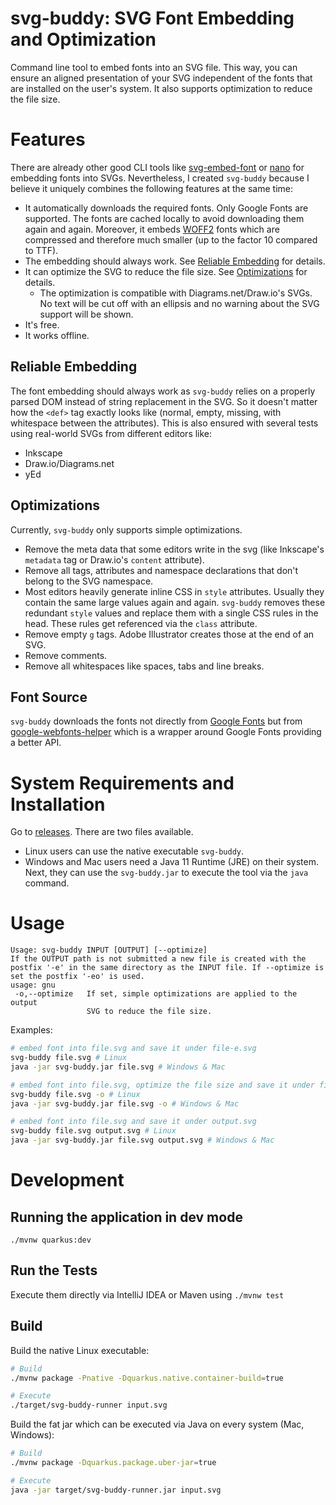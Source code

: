 # svg-buddy: SVG Font Embedding and Optimization

Command line tool to embed fonts into an SVG file. This way, you can ensure an aligned presentation of your SVG independent of the fonts that are installed on the user's system. It also supports optimization to reduce the file size.

# Features

There are already other good CLI tools like [svg-embed-font](https://github.com/BTBurke/svg-embed-font) or [nano](https://www.npmjs.com/package/nanosvg) for embedding fonts into SVGs. Nevertheless, I created `svg-buddy` because I believe it uniquely combines the following features at the same time: 

- It automatically downloads the required fonts. Only Google Fonts are supported. The fonts are cached locally to avoid downloading them again and again. Moreover, it embeds [WOFF2](https://caniuse.com/#search=woff2) fonts which are compressed and therefore much smaller (up to the factor 10 compared to TTF). 
- The embedding should always work. See [Reliable Embedding](#reliable-embedding) for details.
- It can optimize the SVG to reduce the file size. See [Optimizations](#optimizations) for details.
    - The optimization is compatible with Diagrams.net/Draw.io's SVGs. No text will be cut off with an ellipsis and no warning about the SVG support will be shown. 
- It's free.
- It works offline.

## Reliable Embedding

The font embedding should always work as `svg-buddy` relies on a properly parsed DOM instead of string replacement in the SVG. So it doesn't matter how the `<def>` tag exactly looks like (normal, empty, missing, with whitespace between the attributes). This is also ensured with several tests using real-world SVGs from different editors like:
 
 - Inkscape
 - Draw.io/Diagrams.net
 - yEd

## Optimizations

Currently, `svg-buddy` only supports simple optimizations.

- Remove the meta data that some editors write in the svg (like Inkscape's `metadata` tag or Draw.io's `content` attribute).
- Remove all tags, attributes and namespace declarations that don't belong to the SVG namespace.
- Most editors heavily generate inline CSS in `style` attributes. Usually they contain the same large values again and again. `svg-buddy` removes these redundant `style` values and replace them with a single CSS rules in the head. These rules get referenced via the `class` attribute. 
- Remove empty `g` tags. Adobe Illustrator creates those at the end of an SVG.
- Remove comments.
- Remove all whitespaces like spaces, tabs and line breaks.

## Font Source

`svg-buddy` downloads the fonts not directly from [Google Fonts](https://fonts.google.com/) but from [google-webfonts-helper](https://google-webfonts-helper.herokuapp.com/) which is a wrapper around Google Fonts providing a better API.

# System Requirements and Installation

Go to [releases](https://github.com/phauer/svg-buddy/releases). There are two files available.

- Linux users can use the native executable `svg-buddy`.
- Windows and Mac users need a Java 11 Runtime (JRE) on their system. Next, they can use the `svg-buddy.jar` to execute the tool via the `java` command.

# Usage

```
Usage: svg-buddy INPUT [OUTPUT] [--optimize]
If the OUTPUT path is not submitted a new file is created with the postfix '-e' in the same directory as the INPUT file. If --optimize is set the postfix '-eo' is used.
usage: gnu
 -o,--optimize   If set, simple optimizations are applied to the output
                 SVG to reduce the file size.
```

Examples:

```bash
# embed font into file.svg and save it under file-e.svg
svg-buddy file.svg # Linux
java -jar svg-buddy.jar file.svg # Windows & Mac

# embed font into file.svg, optimize the file size and save it under file-eo.svg
svg-buddy file.svg -o # Linux
java -jar svg-buddy.jar file.svg -o # Windows & Mac

# embed font into file.svg and save it under output.svg
svg-buddy file.svg output.svg # Linux
java -jar svg-buddy.jar file.svg output.svg # Windows & Mac
```

# Development

## Running the application in dev mode

```
./mvnw quarkus:dev
```

## Run the Tests

Execute them directly via IntelliJ IDEA or Maven using `./mvnw test`

## Build

Build the native Linux executable:

```bash
# Build
./mvnw package -Pnative -Dquarkus.native.container-build=true

# Execute
./target/svg-buddy-runner input.svg
```

Build the fat jar which can be executed via Java on every system (Mac, Windows):

```bash
# Build
./mvnw package -Dquarkus.package.uber-jar=true

# Execute
java -jar target/svg-buddy-runner.jar input.svg
```
